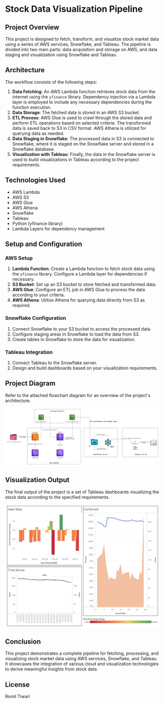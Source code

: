 # Stock Data Visualization Pipeline

## Project Overview

This project is designed to fetch, transform, and visualize stock market data using a series of AWS services, Snowflake, and Tableau. The pipeline is divided into two main parts: data acquisition and storage on AWS, and data staging and visualization using Snowflake and Tableau.

## Architecture

The workflow consists of the following steps:

1. **Data Fetching**: An AWS Lambda function retrieves stock data from the internet using the `yfinance` library. Dependency injection via a Lambda layer is employed to include any necessary dependencies during the function execution.
2. **Data Storage**: The fetched data is stored in an AWS S3 bucket.
3. **ETL Process**: AWS Glue is used to crawl through the stored data and perform ETL operations based on selected criteria. The transformed data is saved back to S3 in CSV format. AWS Athena is utilized for querying data as needed.
4. **Data Staging in Snowflake**: The processed data in S3 is connected to Snowflake, where it is staged on the Snowflake server and stored in a Snowflake database.
5. **Visualization with Tableau**: Finally, the data in the Snowflake server is used to build visualizations in Tableau according to the project requirements.

## Technologies Used

- AWS Lambda
- AWS S3
- AWS Glue
- AWS Athena
- Snowflake
- Tableau
- Python (yfinance library)
- Lambda Layers for dependency management

## Setup and Configuration

### AWS Setup

1. **Lambda Function**: Create a Lambda function to fetch stock data using the `yfinance` library. Configure a Lambda layer for dependencies if necessary.
2. **S3 Bucket**: Set up an S3 bucket to store fetched and transformed data.
3. **AWS Glue**: Configure an ETL job in AWS Glue to process the data according to your criteria.
4. **AWS Athena**: Utilize Athena for querying data directly from S3 as required.

### Snowflake Configuration

1. Connect Snowflake to your S3 bucket to access the processed data.
2. Configure staging areas in Snowflake to load the data from S3.
3. Create tables in Snowflake to store the data for visualization.

### Tableau Integration

1. Connect Tableau to the Snowflake server.
2. Design and build dashboards based on your visualization requirements.


## Project Diagram

Refer to the attached flowchart diagram for an overview of the project's architecture.

![Project Flowchart](workflow/workflow.png)

## Visualization Output

The final output of the project is a set of Tableau dashboards visualizing the stock data according to the specified requirements.

![Dashboard Output](dashboard-output/dashboard.png)

## Conclusion

This project demonstrates a complete pipeline for fetching, processing, and visualizing stock market data using AWS services, Snowflake, and Tableau. It showcases the integration of various cloud and visualization technologies to derive meaningful insights from stock data.

## License

Romil Tiwari

